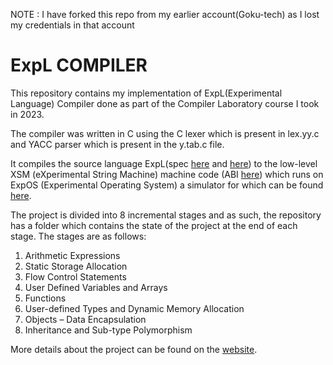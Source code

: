 NOTE : I have forked this repo from my earlier account(Goku-tech) as I lost my credentials in that account

# ExpL COMPILER

This repository contains my implementation of ExpL(Experimental Language) Compiler done as part of the Compiler Laboratory course I took in 2023.

The compiler was written in C using the C lexer which is present in lex.yy.c and YACC parser which is present in the y.tab.c file.

It compiles the source language ExpL(spec [here](https://silcnitc.github.io/expl.html) and [here](https://silcnitc.github.io/oexpl-specification.html)) to the low-level XSM (eXperimental String Machine) machine code (ABI [here](https://silcnitc.github.io/abi.html)) which runs on ExpOS (Experimental Operating System) a simulator for which can be found [here](https://silcnitc.github.io/install.html#navxsm).

The project is divided into 8 incremental stages and as such, the repository has a folder which contains the state of the project at the end of each stage. The stages are as follows:

1. Arithmetic Expressions
2. Static Storage Allocation
3. Flow Control Statements
4. User Defined Variables and Arrays
5. Functions
6. User-defined Types and Dynamic Memory Allocation
7. Objects – Data Encapsulation
8. Inheritance and Sub-type Polymorphism

More details about the project can be found on the [website](https://silcnitc.github.io/).
